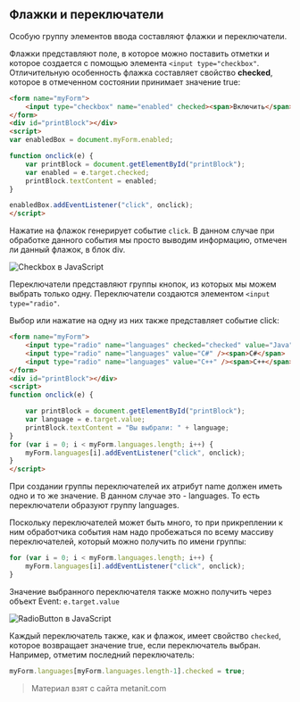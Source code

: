 ## Флажки и переключатели

Особую группу элементов ввода составляют флажки и переключатели.

Флажки представляют поле, в которое можно поставить отметки и которое создается с помощью элемента `<input type="checkbox"`. Отличительную особенность флажка составляет свойство **checked**, которое в отмеченном состоянии принимает значение true:

```html
<form name="myForm">
    <input type="checkbox" name="enabled" checked><span>Включить</span>
</form>
<div id="printBlock"></div>
<script>
var enabledBox = document.myForm.enabled;

function onclick(e) {
    var printBlock = document.getElementById("printBlock");
    var enabled = e.target.checked;
    printBlock.textContent = enabled;
}

enabledBox.addEventListener("click", onclick);
</script>
```

Нажатие на флажок генерирует событие `click`. В данном случае при обработке данного события мы просто выводим информацию, отмечен ли данный флажок, в блок div.

![Checkbox в JavaScript](https://metanit.com/web/javascript/pics/checkbox.png)

Переключатели представляют группы кнопок, из которых мы можем выбрать только одну. Переключатели создаются элементом `<input type="radio"`.

Выбор или нажатие на одну из них также представляет событие click:

```html
<form name="myForm">
    <input type="radio" name="languages" checked="checked" value="Java" /><span>Java</span>
    <input type="radio" name="languages" value="C#" /><span>C#</span>
    <input type="radio" name="languages" value="C++" /><span>C++</span>
</form>
<div id="printBlock"></div>
<script>
function onclick(e) {

    var printBlock = document.getElementById("printBlock");
    var language = e.target.value;
    printBlock.textContent = "Вы выбрали: " + language;
}
for (var i = 0; i < myForm.languages.length; i++) {
    myForm.languages[i].addEventListener("click", onclick);
}
</script>
```

При создании группы переключателей их атрибут name должен иметь одно и то же значение. В данном случае это - languages. То есть переключатели образуют группу languages.

Поскольку переключателей может быть много, то при прикреплении к ним обработчика события нам надо пробежаться по всему массиву переключателей, который можно получить по имени группы:

```js
for (var i = 0; i < myForm.languages.length; i++) {
    myForm.languages[i].addEventListener("click", onclick);
}
```

Значение выбранного переключателя также можно получить через объект Event: `e.target.value`

![RadioButton в JavaScript](https://metanit.com/web/javascript/pics/radiobutton.png)

Каждый переключатель также, как и флажок, имеет свойство `checked`, которое возвращает значение true, если переключатель выбран. Например, отметим последний переключатель:

```js
myForm.languages[myForm.languages.length-1].checked = true;
```


> Материал взят с сайта metanit.com